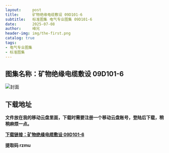 ```yaml
---
layout:     post
title:      矿物绝缘电缆敷设 09D101-6
subtitle:   标准图集 电气专业图集 09D101-6
date:       2025-07-08
author:     峰兄
header-img: img/the-first.png
catalog: true
tags:
- 电气专业图集
- 标准图集
---
```

## 图集名称：矿物绝缘电缆敷设 09D101-6
![封面](https://pic1.imgdb.cn/item/686dbd2958cb8da5c897b3f9.jpg)


## 下载地址 ##
**文件放在我的移动云盘里面，下载时需要注册一个移动云盘账号，登陆后下载，稍稍麻烦一点。**  
  
[**下载链接：矿物绝缘电缆敷设 09D101-6**](https://caiyun.139.com/w/i/2oxwAXRDtzGlc)


**提取码 rzmu**

